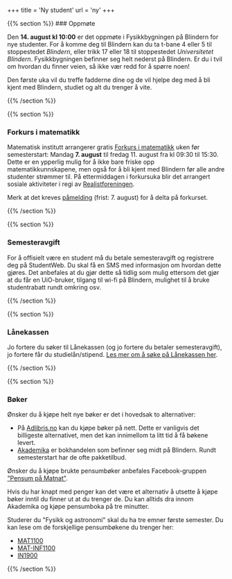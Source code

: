 +++
title = 'Ny student'
url = 'ny'
+++

<div>
{{% section %}}
### Oppmøte

Den **14. august kl 10:00** er det oppmøte i Fysikkbygningen på Blindern for nye studenter. For å komme deg til Blindern kan du ta t-bane 4 eller 5 til stoppestedet *Blindern*, eller trikk 17 eller 18 til stoppestedet *Universitetet Blindern*. Fysikkbygningen befinner seg helt nederst på Blindern. Er du i tvil om hvordan du finner veien, så ikke vær redd for å spørre noen!

Den første uka vil du treffe fadderne dine og de vil hjelpe deg med å bli kjent med Blindern, studiet og alt du trenger å vite.

{{% /section %}}

{{% section %}}
### Forkurs i matematikk

Matematisk institutt arrangerer gratis [Forkurs i matematikk](forkurs) uken før semesterstart: Mandag **7. august** til fredag 11. august fra kl 09:30 til 15:30. Dette er en ypperlig mulig for å ikke bare friske opp matematikkunnskapene, men også for å bli kjent med Blindern før alle andre studenter strømmer til. På ettermiddagen i forkursuka blir det arrangert sosiale aktiviteter i regi av [Realistforeningen](http://foreninger.uio.no/rf/).

Merk at det kreves [påmelding](https://nettskjema.uio.no/answer/84812.html) (frist: 7. august) for å delta på forkurset.

[forkurs]: http://www.uio.no/studier/emner/matnat/math/MAT0011/h17/

{{% /section %}}

{{% section %}}
### Semesteravgift

For å offisielt være en student må du betale semesteravgift og registrere deg på StudentWeb. Du skal få en SMS med informasjon om hvordan dette gjøres. Det anbefales at du gjør dette så tidlig som mulig ettersom det gjør at du får en UiO-bruker, tilgang til wi-fi på Blindern, mulighet til å bruke studentrabatt rundt omkring osv.

{{% /section %}}

{{% section %}}
### Lånekassen

Jo fortere du søker til Lånekassen (og jo fortere du betaler semesteravgift), jo fortere får du studielån/stipend. [Les mer om å søke på Lånekassen her](/penger).

{{% /section %}}

{{% section %}}
### Bøker

Ønsker du å kjøpe helt nye bøker er det i hovedsak to alternativer:

- På [Adlibris.no](https://www.adlibris.com/no) kan du kjøpe bøker på nett. Dette er vanligvis det billigeste alternativet, men det kan innimellom ta litt tid å få bøkene levert.
- [Akademika](https://www.akademika.no/) er bokhandelen som befinner seg midt på Blindern. Rundt semesterstart har de ofte pakketilbud.

Ønsker du å kjøpe brukte pensumbøker anbefales Facebook-gruppen ["Pensum på Matnat"](https://www.facebook.com/groups/229588577174818/).

Hvis du har knapt med penger kan det være et alternativ å utsette å kjøpe bøker inntil du finner ut at du trenger de. Du kan alltids dra innom Akademika og kjøpe pensumboka på tre minutter.

Studerer du "Fysikk og astronomi" skal du ha tre emner første semester. Du kan lese om de forskjellige pensumbøkene du trenger her:

- [MAT1100](/mat1100)
- [MAT-INF1100](/mat-inf1100)
- [IN1900](/in1900)

{{% /section %}}
</div>
